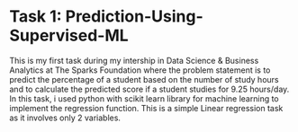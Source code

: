 # Task 1: Prediction-Using-Supervised-ML
This is my first task during my intership in Data Science & Business Analytics at The Sparks Foundation where the problem statement is to predict the percentage of a student based on the number of study hours and to calculate the predicted score if a student studies for 9.25 hours/day.<br>
In this task, i used python with scikit learn library for machine learning to implement the regression function. This is a simple Linear regression task as it involves only 2 variables.
